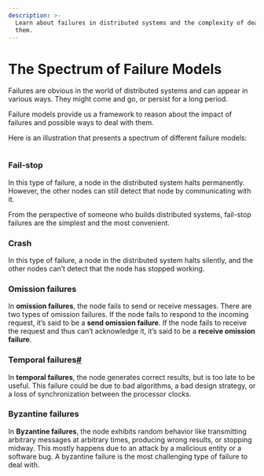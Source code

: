 ```yaml
---
description: >-
  Learn about failures in distributed systems and the complexity of dealing with
  them.
---
```


# The Spectrum of Failure Models

Failures are obvious in the world of distributed systems and can appear in various ways. They might come and go, or persist for a long period.

Failure models provide us a framework to reason about the impact of failures and possible ways to deal with them.

Here is an illustration that presents a spectrum of different failure models:

<figure><img src="https://kuweiguge.github.io/Grokking-Modern-System-Design-Interview-Gitbook/assets/Screenshot 2023-08-20 at 4.36.05 AM.png" alt=""><figcaption></figcaption></figure>

### Fail-stop <a href="#fail-stop" id="fail-stop"></a>

In this type of failure, a node in the distributed system halts permanently. However, the other nodes can still detect that node by communicating with it.

From the perspective of someone who builds distributed systems, fail-stop failures are the simplest and the most convenient.

### Crash <a href="#crash" id="crash"></a>

In this type of failure, a node in the distributed system halts silently, and the other nodes can’t detect that the node has stopped working.

### Omission failures <a href="#omission-failures" id="omission-failures"></a>

In **omission failures**, the node fails to send or receive messages. There are two types of omission failures. If the node fails to respond to the incoming request, it’s said to be a **send omission failure**. If the node fails to receive the request and thus can’t acknowledge it, it’s said to be a **receive omission failure**.

### Temporal failures[#](https://www.educative.io/courses/grokking-modern-system-design-interview-for-engineers-managers/N8Oo584jry6#Temporal-failures) <a href="#temporal-failures" id="temporal-failures"></a>

In **temporal failures**, the node generates correct results, but is too late to be useful. This failure could be due to bad algorithms, a bad design strategy, or a loss of synchronization between the processor clocks.

### Byzantine failures <a href="#byzantine-failures" id="byzantine-failures"></a>

In **Byzantine failures**, the node exhibits random behavior like transmitting arbitrary messages at arbitrary times, producing wrong results, or stopping midway. This mostly happens due to an attack by a malicious entity or a software bug. A byzantine failure is the most challenging type of failure to deal with.
